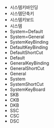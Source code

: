 - 시스템키바인딩
- 시스템단축키
- 시스템키보드
- 시스템
- System=Default
- System=General
- SystemKeyBinding
- DefaultKeyBinding
- DefaultShortCut
- Default
- GeneralKeyBinding
- GeneralShortCut
- General
- System
- SystemShortCut
- SystemKeyBoard
- SKB
- CKB
- DKB
- SSC
- CSC
- DSC